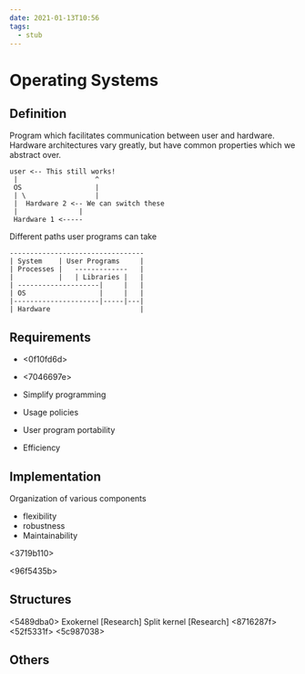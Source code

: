 ```yaml
---
date: 2021-01-13T10:56
tags: 
  - stub
---
```


# Operating Systems

## Definition

Program which facilitates communication between user and hardware. Hardware architectures vary greatly, but have common properties which we abstract over.

```
user <-- This still works!
 |                   ^
 OS                  |
 | \                 |
 |  Hardware 2 <-- We can switch these
 |               |
 Hardware 1 <-----
```

Different paths user programs can take

```
---------------------------------
| System    | User Programs     |
| Processes |   -------------   |
|           |   | Libraries |   |
| --------------------|     |   |
| OS                  |     |   |
|---------------------|-----|---|
| Hardware                      |
```

## Requirements

- <0f10fd6d>

- <7046697e> 

- Simplify programming

- Usage policies

- User program portability

- Efficiency

## Implementation

Organization of various components

- flexibility
- robustness
- Maintainability

<3719b110>

<96f5435b>

## Structures

<5489dba0>
<c47bd900>
Exokernel [Research]
Split kernel [Research]
<8716287f>
<52f5331f>
<5c987038>

## Others

<a65b48a2>
